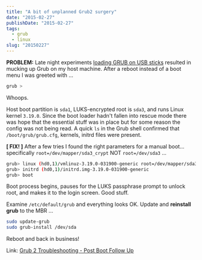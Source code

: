 ```yaml
---
title: "A bit of unplanned Grub2 surgery"
date: "2015-02-27"
publishDate: "2015-02-27"
tags:
  - grub
  - linux
slug: "20150227"
---
```


**PROBLEM:** Late night experiments [loading GRUB on USB sticks](http://www.circuidipity.com/grubs.html) resulted in mucking up Grub on my host machine. After a reboot instead of a boot menu I was greeted with ...

```bash
grub >
```

Whoops.

Host boot partition is `sda1`, LUKS-encrypted root is `sda3`, and runs Linux kernel `3.19.0`. Since the boot loader hadn't fallen into rescue mode there was hope that the essential stuff was in place but for some reason the config was not being read. A quick `ls` in the Grub shell confirmed that `/boot/grub/grub.cfg`, kernels, initrd files were present.

**[ FIX! ]** After a few tries I found the right parameters for a manual boot... specifically `root=/dev/mapper/sda3_crypt` NOT `root=/dev/sda3` ...

```bash 
grub> linux (hd0,1)/vmlinuz-3.19.0-031900-generic root=/dev/mapper/sda3_crypt ro
grub> initrd (hd0,1)/initrd.img-3.19.0-031900-generic
grub> boot 
```

Boot process begins, pauses for the LUKS passphrase prompt to unlock root, and makes it to the login screen. Good stuff.

Examine `/etc/default/grub` and everything looks OK. Update and **reinstall grub** to the MBR ...

```bash 
sudo update-grub
sudo grub-install /dev/sda
```

Reboot and back in business!

Link: [Grub 2 Troubleshooting - Post Boot Follow Up](https://help.ubuntu.com/community/Grub2/Troubleshooting#Post_Boot_Follow_Up)
